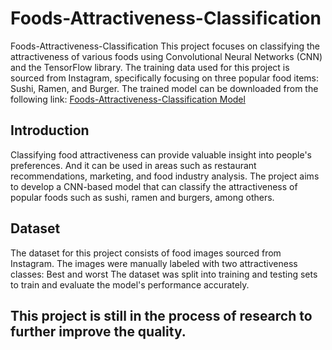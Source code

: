 # Foods-Attractiveness-Classification

Foods-Attractiveness-Classification
This project focuses on classifying the attractiveness of various foods using Convolutional Neural Networks (CNN) and the TensorFlow library. The training data used for this project is sourced from Instagram, specifically focusing on three popular food items: Sushi, Ramen, and Burger.
The trained model can be downloaded from the following link: [Foods-Attractiveness-Classification Model](https://huggingface.co/Ryojun/Foods-Attractiveness-Classification/tree/main/model)

## Introduction
Classifying food attractiveness can provide valuable insight into people's preferences. And it can be used in areas such as restaurant recommendations, marketing, and food industry analysis. The project aims to develop a CNN-based model that can classify the attractiveness of popular foods such as sushi, ramen and burgers, among others.

## Dataset
The dataset for this project consists of food images sourced from Instagram. The images were manually labeled with two attractiveness classes: Best and worst The dataset was split into training and testing sets to train and evaluate the model's performance accurately.

## This project is still in the process of research to further improve the quality.
